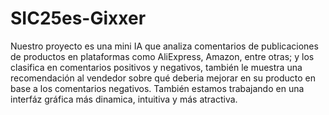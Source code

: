 # SIC25es-Gixxer

Nuestro proyecto es una mini IA que analiza comentarios de publicaciones de productos en plataformas como AliExpress, Amazon, entre otras; y los clasifica en comentarios positivos y negativos, también le muestra una recomendación al vendedor sobre qué deberia mejorar en su producto en base a los comentarios negativos.
También estamos trabajando en una interfáz gráfica más dinamica, intuitiva y más atractiva.
